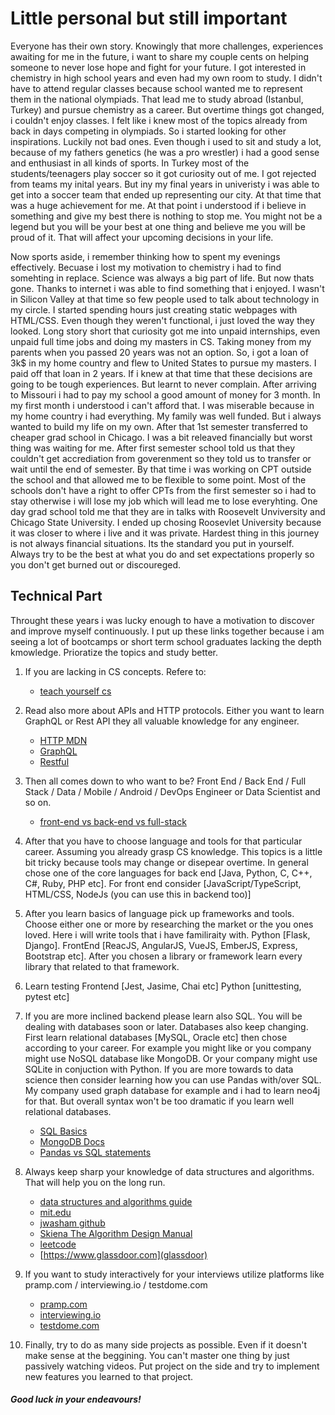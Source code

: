 # Little personal but still important

Everyone has their own story. Knowingly that more challenges,
experiences awaiting for me in the future, i want to share my couple
cents on helping someone to never lose hope and fight for your future. I
got interested in chemistry in high school years and even had my own
room to study. I didn't have to attend regular classes because school
wanted me to represent them in the national olympiads. That lead me to
study abroad (Istanbul, Turkey) and pursue chemistry as a career. But
overtime things got changed, i couldn't enjoy classes. I felt like i
knew most of the topics already from back in days competing in
olympiads. So i started looking for other inspirations. Luckily not bad
ones. Even though i used to sit and study a lot, because of my fathers
genetics (he was a pro wrestler) i had a good sense and enthusiast in
all kinds of sports. In Turkey most of the students/teenagers play
soccer so it got curiosity out of me. I got rejected from teams my
inital years. But iny my final years in univeristy i was able to get
into a soccer team that ended up representing our city. At that time
that was a huge achievement for me. At that point i understood if i
believe in something and give my best there is nothing to stop me. You
might not be a legend but you will be your best at one thing and believe
me you will be proud of it. That will affect your upcoming decisions in
your life.

Now sports aside, i remember thinking how to spent my evenings
effectively. Becuase i lost my motivation to chemistry i had to find
somehting in replace. Science was always a big part of life. But now
thats gone. Thanks to internet i was able to find something that i
enjoyed. I wasn't in Silicon Valley at that time so few people used to
talk about technology in my circle. I started spending hours just
creating static webpages with HTML/CSS. Even though they weren't
functional, i just loved the way they looked. Long story short that
curiosity got me into unpaid internships, even unpaid full time jobs and
doing my masters in CS. Taking money from my parents when you passed 20
years was not an option. So, i got a loan of 3k\$ in my home country and
flew to United States to pursue my masters. I paid off that loan in 2
years. If i knew at that time that these decisions are going to be tough
experiences. But learnt to never complain. After arriving to Missouri i
had to pay my school a good amount of money for 3 month. In my first
month i understood i can't afford that. I was miserable because in my
home country i had everything. My family was well funded. But i always
wanted to build my life on my own. After that 1st semester transferred
to cheaper grad school in Chicago. I was a bit releaved financially but
worst thing was waiting for me. After first semester school told us that
they couldn't get accrediation from goverenment so they told us to
transfer or wait until the end of semester. By that time i was working
on CPT outside the school and that allowed me to be flexible to some
point. Most of the schools don't have a right to offer CPTs from the
first semester so i had to stay otherwise i will lose my job which will
lead me to lose everyhting. One day grad school told me that they are in
talks with Roosevelt Unviversity and Chicago State University. I ended
up chosing Roosevlet University because it was closer to where i live
and it was private. Hardest thing in this journey is not always
financial situations. Its the standard you put in yourself. Always try
to be the best at what you do and set expectations properly so you don't
get burned out or discoureged.

## Technical Part

Throught these years i was lucky enough to have a motivation to discover
and improve myself continuously. I put up these links together because i
am seeing a lot of bootcamps or short term school graduates lacking the
depth kmowledge. Prioratize the topics and study better.

1. If you are lacking in CS concepts. Refere to:

   - [teach yourself cs](https://teachyourselfcs.com/?fbclid=IwAR1uoQtwyofWos9BpDtIfOQKcq9vKx8uc4ae6neNLcT-dTFp3-jIUElq6wg#algorithms)

2. Read also more about APIs and HTTP protocols. Either you want to
   learn GraphQL or Rest API they all valuable knowledge for any engineer.

   - [HTTP MDN](https://developer.mozilla.org/en-US/docs/Web/HTTP/Overview)
   - [GraphQL](https://graphql.org/learn/)
   - [Restful](https://restfulapi.net/)

3. Then all comes down to who want to be? Front End / Back End / Full
   Stack / Data / Mobile / Android / DevOps Engineer or Data Scientist and
   so on.

   - [front-end vs back-end vs full-stack](https://medium.com/level-up-web/front-end-vs-back-end-vs-full-stack-development-78267f545121)

4. After that you have to choose language and tools for that particular
   career. Assuming you already grasp CS knowledge. This topics is a little
   bit tricky because tools may change or disepear overtime. In general
   chose one of the core languages for back end [Java, Python, C, C++, C#,
   Ruby, PHP etc]. For front end consider [JavaScript/TypeScript, HTML/CSS,
   NodeJs (you can use this in backend too)]

5. After you learn basics of language pick up frameworks and tools.
   Choose either one or more by researching the market or the you ones
   loved. Here i will write tools that i have familiraity with. Python
   [Flask, Django]. FrontEnd [ReacJS, AngularJS, VueJS, EmberJS, Express,
   Bootstrap etc]. After you chosen a library or framework learn every
   library that related to that framework.

6. Learn testing Frontend [Jest, Jasime, Chai etc] Python [unittesting,
   pytest etc]

7. If you are more inclined backend please learn also SQL. You will be
   dealing with databases soon or later. Databases also keep changing.
   First learn relational databases [MySQL, Oracle etc] then chose
   according to your career. For example you might like or you company
   might use NoSQL database like MongoDB. Or your company might use SQLite
   in conjuction with Python. If you are more towards to data science then
   consider learning how you can use Pandas with/over SQL. My company used
   graph database for example and i had to learn neo4j for that. But
   overall syntax won't be too dramatic if you learn well relational
   databases.

   - [SQL Basics](https://www.w3schools.com/sql/)
   - [MongoDB Docs](https://docs.mongodb.com/)
   - [Pandas vs SQL statements](https://medium.com/jbennetcodes/how-to-rewrite-your-sql-queries-in-pandas-and-more-149d341fc53e)

8. Always keep sharp your knowledge of data structures and algorithms.
   That will help you on the long run.

   - [data structures and algorithms guide](https://www.interviewcake.com/data-structures-and-algorithms-guide?utm_source=triplebyte)
   - [mit.edu](https://ocw.mit.edu/courses/electrical-engineering-and-computer-science/6-006-introduction-to-algorithms-fall-2011/lecture-videos/)
   - [jwasham github](https://github.com/jwasham/coding-interview-university#data-structures)
   - [Skiena The Algorithm Design Manual](http://mimoza.marmara.edu.tr/~msakalli/cse706_12/SkienaTheAlgorithmDesignManual.pdf)
   - [leetcode](https://leetcode.com/)
   - [https://www.glassdoor.com](glassdoor)

9. If you want to study interactively for your interviews utilize
   platforms like pramp.com / interviewing.io / testdome.com

   - [pramp.com](https://www.pramp.com)
   - [interviewing.io](https://interviewing.io/)
   - [testdome.com](https://www.testdome.com)

10. Finally, try to do as many side projects as possible. Even if it
    doesn't make sense at the beggining. You can't master one thing by just
    passively watching videos. Put project on the side and try to implement
    new features you learned to that project.

##### Good luck in your endeavours!
